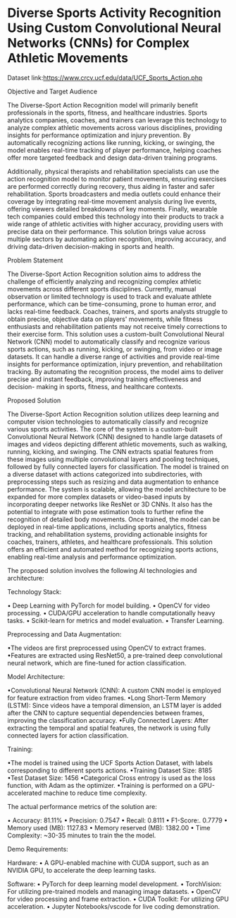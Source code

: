 # Diverse Sports Activity Recognition Using Custom Convolutional Neural Networks (CNNs) for Complex Athletic Movements
Dataset link:https://www.crcv.ucf.edu/data/UCF_Sports_Action.php

Objective and Target Audience

  The Diverse-Sport Action Recognition model will primarily benefit professionals in the sports, fitness, and
healthcare industries. Sports analytics companies, coaches, and trainers can leverage this technology to analyze
complex athletic movements across various disciplines, providing insights for performance optimization and injury
prevention. By automatically recognizing actions like running, kicking, or swinging, the model enables real-time
tracking of player performance, helping coaches offer more targeted feedback and design data-driven training
programs.

  Additionally, physical therapists and rehabilitation specialists can use the action recognition model to monitor
patient movements, ensuring exercises are performed correctly during recovery, thus aiding in faster and safer
rehabilitation. Sports broadcasters and media outlets could enhance their coverage by integrating real-time
movement analysis during live events, offering viewers detailed breakdowns of key moments. Finally, wearable tech
companies could embed this technology into their products to track a wide range of athletic activities with higher
accuracy, providing users with precise data on their performance. This solution brings value across multiple sectors
by automating action recognition, improving accuracy, and driving data-driven decision-making in sports and
health.

Problem Statement

  The Diverse-Sport Action Recognition solution aims to address the challenge of efficiently analyzing
and recognizing complex athletic movements across different sports disciplines. Currently, manual
observation or limited technology is used to track and evaluate athlete performance, which can be
time-consuming, prone to human error, and lacks real-time feedback. Coaches, trainers, and sports
analysts struggle to obtain precise, objective data on players' movements, while fitness enthusiasts
and rehabilitation patients may not receive timely corrections to their exercise form.
This solution uses a custom-built Convolutional Neural Network (CNN) model to automatically classify
and recognize various sports actions, such as running, kicking, or swinging, from video or image
datasets. It can handle a diverse range of activities and provide real-time insights for performance
optimization, injury prevention, and rehabilitation tracking. By automating the recognition process, the
model aims to deliver precise and instant feedback, improving training effectiveness and decision-
making in sports, fitness, and healthcare contexts.

Proposed Solution

The Diverse-Sport Action Recognition solution utilizes deep learning and computer vision technologies to
automatically classify and recognize various sports activities. The core of the system is a custom-built
Convolutional Neural Network (CNN) designed to handle large datasets of images and videos depicting different
athletic movements, such as walking, running, kicking, and swinging. The CNN extracts spatial features from these
images using multiple convolutional layers and pooling techniques, followed by fully connected layers for
classification. The model is trained on a diverse dataset with actions categorized into subdirectories, with
preprocessing steps such as resizing and data augmentation to enhance performance.
The system is scalable, allowing the model architecture to be expanded for more complex datasets or video-based
inputs by incorporating deeper networks like ResNet or 3D CNNs. It also has the potential to integrate with pose
estimation tools to further refine the recognition of detailed body movements. Once trained, the model can be
deployed in real-time applications, including sports analytics, fitness tracking, and rehabilitation systems,
providing actionable insights for coaches, trainers, athletes, and healthcare professionals. This solution offers an
efficient and automated method for recognizing sports actions, enabling real-time analysis and performance
optimization.

The proposed solution involves the following AI technologies and architecture:

 Technology Stack:
 
  • Deep Learning with PyTorch for model building.
  • OpenCV for video processing.
  • CUDA/GPU acceleration to handle computationally heavy tasks.
  • Scikit-learn for metrics and model evaluation.
  • Transfer Learning.
  
 Preprocessing and Data Augmentation:
 
  •The videos are first preprocessed using OpenCV to extract frames.
  •Features are extracted using ResNet50, a pre-trained deep convolutional neural network, which are
   fine-tuned for action classification.

 Model Architecture:
 
  •Convolutional Neural Network (CNN): A custom CNN model is employed for feature extraction from
   video frames.
  •Long Short-Term Memory (LSTM): Since videos have a temporal dimension, an LSTM layer is added
   after the CNN to capture sequential dependencies between frames, improving the classification
   accuracy.
  •Fully Connected Layers: After extracting the temporal and spatial features, the network is using fully
   connected layers for action classification.
  
Training:

  •The model is trained using the UCF Sports Action Dataset, with labels corresponding to different
   sports actions.
  •Training Dataset Size: 8185
  •Test Dataset Size: 1456
  •Categorical Cross entropy is used as the loss function, with Adam as the optimizer.
  •Training is performed on a GPU-accelerated machine to reduce time complexity.

The actual performance metrics of the solution are:

• Accuracy: 81.11%
• Precision: 0.7547
• Recall: 0.8111
• F1-Score:. 0.7779
• Memory used (MB): 1127.83
• Memory reserved (MB): 1382.00
• Time Complexity: ~30-35 minutes to train the the model.

Demo Requirements:

Hardware:
  • A GPU-enabled machine with CUDA support, such as an NVIDIA GPU, to accelerate the deep
    learning tasks.
    
Software:
  • PyTorch for deep learning model development.
  • TorchVision: For utilizing pre-trained models and managing image datasets.
  • OpenCV for video processing and frame extraction.
  • CUDA Toolkit: For utilizing GPU acceleration.
  • Jupyter Notebooks/vscode for live coding demonstration.
